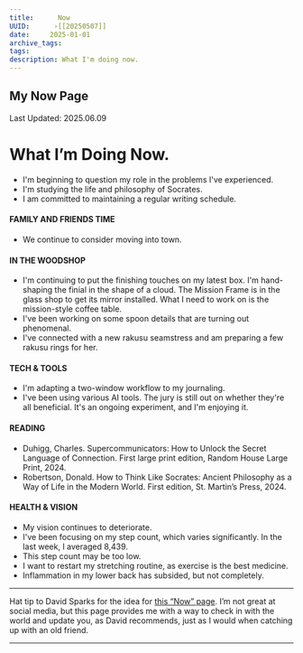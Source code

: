 ```yaml
---
title:      Now
UUID:      ›[[20250507]] 
date:     2025-01-01
archive_tags:
tags:       
description: What I'm doing now.
---
```

## My Now Page
Last Updated: 2025.06.09
# What I’m Doing Now.

* I'm beginning to question my role in the problems I've experienced.
* I'm studying the life and philosophy of Socrates.
* I am committed to maintaining a regular writing schedule.
  

#### FAMILY AND FRIENDS TIME 
- We continue to consider moving into town.
 
#### IN THE WOODSHOP
- I'm continuing to put the finishing touches on my latest box. I'm hand-shaping the finial in the shape of a cloud. The Mission Frame is in the glass shop to get its mirror installed. What I need to work on is the mission-style coffee table.
- I've been working on some spoon details that are turning out phenomenal.
- I've connected with a new rakusu seamstress and am preparing a few rakusu rings for her.

#### TECH & TOOLS
- I'm adapting a two-window workflow to my journaling. 
- I've been using various AI tools. The jury is still out on whether they're all beneficial. It's an ongoing experiment, and I'm enjoying it.

#### READING
- Duhigg, Charles. Supercommunicators: How to Unlock the Secret Language of Connection. First large print edition, Random House Large Print, 2024.
- Robertson, Donald. How to Think Like Socrates: Ancient Philosophy as a Way of Life in the Modern World. First edition, St. Martin’s Press, 2024.

#### HEALTH & VISION
- My vision continues to deteriorate. 
- I've been focusing on my step count, which varies significantly. In the last week, I averaged 8,439.
- This step count may be too low.
- I want to restart my stretching routine, as exercise is the best medicine. 
- Inflammation in my lower back has subsided, but not completely. 

----
Hat tip to David Sparks for the idea for [this “Now” page](https://www.macsparky.com/now/). I’m not great at social media, but this page provides me with a way to check in with the world and update you, as David recommends, just as I would when catching up with an old friend.

----------------------------------
